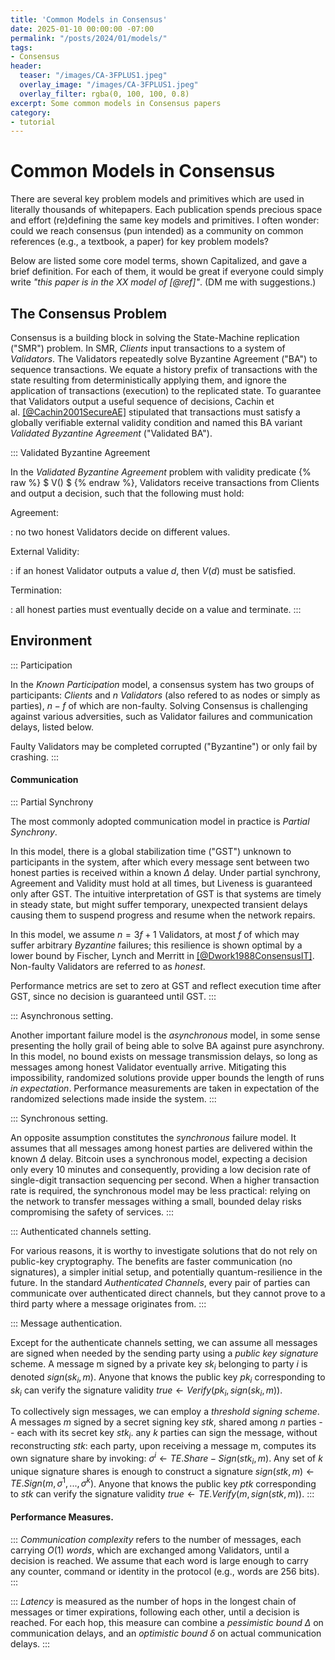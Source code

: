 ```yaml
---
title: 'Common Models in Consensus'
date: 2025-01-10 00:00:00 -07:00
permalink: "/posts/2024/01/models/"
tags:
- Consensus
header:
  teaser: "/images/CA-3FPLUS1.jpeg"
  overlay_image: "/images/CA-3FPLUS1.jpeg"
  overlay_filter: rgba(0, 100, 100, 0.8)
excerpt: Some common models in Consensus papers
category:
- tutorial
---
```


<script src="https://polyfill.io/v3/polyfill.min.js?features=es6"></script>
<script id="MathJax-script" async src="https://cdn.jsdelivr.net/npm/mathjax@3/es5/tex-mml-chtml.js"></script>

# Common Models in Consensus 

There are several key problem models and primitives which are used in literally thousands of whitepapers.
Each publication spends precious space and effort (re)defining the same key models and primitives. 
I often wonder: could we reach consensus (pun intended) as a community on common references (e.g., a textbook, a paper) for key problem models? 

Below are listed some core model terms, shown Capitalized, and gave a brief definition. For each of them, it would be great if everyone could simply write *"this paper is in the XX model of [@ref]"*.
(DM me with suggestions.)


## The Consensus Problem 

Consensus is a building block in solving the State-Machine replication ("SMR") problem.
In SMR, *Clients* input transactions to a system of *Validators*. The Validators repeatedly solve Byzantine Agreement ("BA") to sequence transactions. We equate a history prefix of
transactions with the state resulting from deterministically applying them, and ignore the application of transactions (execution) to the
replicated state. To guarantee that Validators output a useful sequence of decisions, Cachin et al. [[@Cachin2001SecureAE]](https://api.semanticscholar.org/CorpusID:18716687) stipulated that transactions must satisfy a globally verifiable external validity condition and named this BA variant *Validated Byzantine Agreement* ("Validated BA").

::: Validated Byzantine Agreement

In the *Validated Byzantine Agreement* problem with validity predicate 
{% raw %}
$ V() $
{% endraw %}, Validators receive transactions from Clients and output a decision, such that the following must hold:

Agreement:

:   no two honest Validators decide on different values.

External Validity:

:   if an honest Validator outputs a value $d$, then $V(d)$ must be
    satisfied.

Termination:

:   all honest parties must eventually decide on a value and terminate.
:::

## Environment

::: Participation

In the *Known Participation* model, a consensus system has two groups of participants: *Clients* and $n$ *Validators* (also refered to as nodes or simply as parties), $n-f$ of which are non-faulty. Solving Consensus is challenging against various adversities, such as
Validator failures and communication delays, listed below.

Faulty Validators may be completed corrupted ("Byzantine") or only fail by crashing.
:::

#### Communication

::: Partial Synchrony

The most commonly adopted communication model in practice is *Partial
Synchrony*. 

In this model, there is a global stabilization time ("GST") unknown to
participants in the system, after which every message sent between two
honest parties is received within a known $\Delta$ delay. Under partial
synchrony, Agreement and Validity must hold at all times, but Liveness
is guaranteed only after GST. The intuitive interpretation of GST is
that systems are timely in steady state, but might suffer temporary,
unexpected transient delays causing them to suspend progress and resume
when the network repairs.

In this model, we assume $n=3f+1$ Validators, at most $f$
of which may suffer arbitrary *Byzantine* failures; this resilience is
shown optimal by a lower bound by Fischer, Lynch and Merritt
in [[@Dwork1988ConsensusIT]](https://api.semanticscholar.org/CorpusID:17007235). Non-faulty Validators are referred to as
*honest*.

Performance metrics are set to zero at GST and reflect execution
time after GST, since no decision is guaranteed until GST.
:::

::: Asynchronous setting.

Another important failure model is the *asynchronous* model, in some
sense presenting the holly grail of being able to solve BA against pure
asynchrony. In this model, no bound exists on message transmission
delays, so long as messages among honest Validator eventually arrive.
Mitigating this impossibility, randomized solutions provide upper bounds
the length of runs *in expectation*. Performance measurements are taken
in expectation of the randomized selections made inside the system.
:::


::: Synchronous setting.

An opposite assumption constitutes the *synchronous* failure model.
It assumes that all messages among honest parties are delivered within
the known $\Delta$ delay. Bitcoin uses a synchronous model, expecting a
decision only every 10 minutes and consequently, providing a low
decision rate of single-digit transaction sequencing per second. When a
higher transaction rate is required, the synchronous model may be less
practical: relying on the network to transfer messages withing a small,
bounded delay risks compromising the safety of services.
:::

::: Authenticated channels setting.

For various reasons, it is worthy to investigate solutions that do not
rely on public-key cryptography. The benefits are faster communication
(no signatures), a simpler initial setup, and potentially
quantum-resilience in the future. In the standard *Authenticated
Channels*, every pair of parties can communicate over authenticated
direct channels, but they cannot prove to a third party where a message
originates from.
:::

::: Message authentication.

Except for the authenticate channels setting, we can assume all messages are signed when needed by the sending party using a *public key signature* scheme. A message m signed by a private key $sk_i$ belonging to party $i$ is denoted $sign(sk_i, m)$. Anyone that knows the public key $pk_i$ corresponding to $sk_i$ can verify the signature validity $true \leftarrow Verify(pk_i, sign(sk_i, m))$.

To collectively sign messages, we can employ a *threshold signing scheme*. A messages $m$ signed by a secret signing key $stk$, shared among $n$ parties -- each with its secret key $stk_i$. any $k$ parties can sign the message, without reconstructing $stk$: each party, upon
receiving a message m, computes its own signature share by invoking: $\sigma^i \leftarrow TE.Share-Sign(stk_i, m)$. Any set of $k$ unique signature shares is enough to construct a signature $sign(stk, m) \leftarrow TE.Sign(m, \sigma^1, ..., \sigma^k)$. Anyone that knows the public key $ptk$ corresponding to $stk$ can verify the signature validity $true \leftarrow TE.Verify(m, sign(stk, m))$.
:::

#### Performance Measures.

::: *Communication complexity* refers to the number of messages, each carrying $O(1)$ *words*, which are exchanged among Validators, until a
decision is reached. We assume that each word is large enough to carry any counter, command or identity in the protocol (e.g., words are 256 bits). 
:::

::: *Latency* is measured as the number of hops in the longest chain of messages or timer expirations, following each other, until a decision is reached. For each hop, this measure can combine a *pessimistic bound $\Delta$* on communication delays, and an *optimistic bound $\delta$* on actual communication delays.
:::



